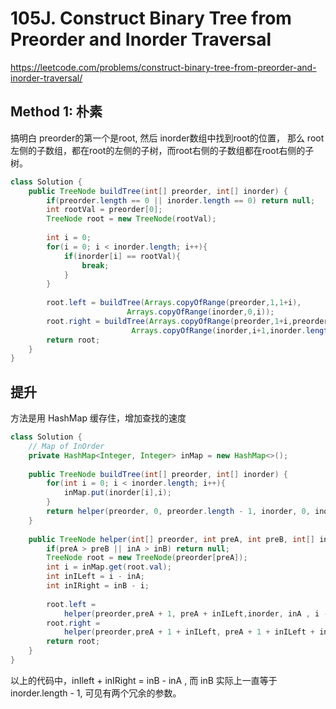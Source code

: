 # 105J. Construct Binary Tree from Preorder and Inorder Traversal
https://leetcode.com/problems/construct-binary-tree-from-preorder-and-inorder-traversal/

## Method 1: 朴素
搞明白 preorder的第一个是root, 
然后 inorder数组中找到root的位置， 那么
root 左侧的子数组，都在root的左侧的子树，而root右侧的子数组都在root右侧的子树。


```java
class Solution {
    public TreeNode buildTree(int[] preorder, int[] inorder) {
        if(preorder.length == 0 || inorder.length == 0) return null;
        int rootVal = preorder[0];
        TreeNode root = new TreeNode(rootVal);
        
        int i = 0;
        for(i = 0; i < inorder.length; i++){
            if(inorder[i] == rootVal){
                break;
            }
        }  
  
        root.left = buildTree(Arrays.copyOfRange(preorder,1,1+i),
                          Arrays.copyOfRange(inorder,0,i));
        root.right = buildTree(Arrays.copyOfRange(preorder,1+i,preorder.length),
                           Arrays.copyOfRange(inorder,i+1,inorder.length));     
        return root;
    }
}
```

## 提升
方法是用 HashMap 缓存住，增加查找的速度
```java
class Solution {
    // Map of InOrder
    private HashMap<Integer, Integer> inMap = new HashMap<>(); 
    
    public TreeNode buildTree(int[] preorder, int[] inorder) {
        for(int i = 0; i < inorder.length; i++){
            inMap.put(inorder[i],i);
        }
        return helper(preorder, 0, preorder.length - 1, inorder, 0, inorder.length - 1);
    }
    
    public TreeNode helper(int[] preorder, int preA, int preB, int[] inorder,int inA, int inB){
        if(preA > preB || inA > inB) return null;
        TreeNode root = new TreeNode(preorder[preA]);
        int i = inMap.get(root.val);
        int inILeft = i - inA;
        int inIRight = inB - i;
        
        root.left = 
            helper(preorder,preA + 1, preA + inILeft,inorder, inA , i - 1);
        root.right =
            helper(preorder,preA + 1 + inILeft, preA + 1 + inILeft + inIRight,inorder, i + 1, inB);
        return root;
    }
}
```

以上的代码中，inIleft + inIRight = inB - inA , 而 inB 实际上一直等于 inorder.length - 1, 可见有两个冗余的参数。





